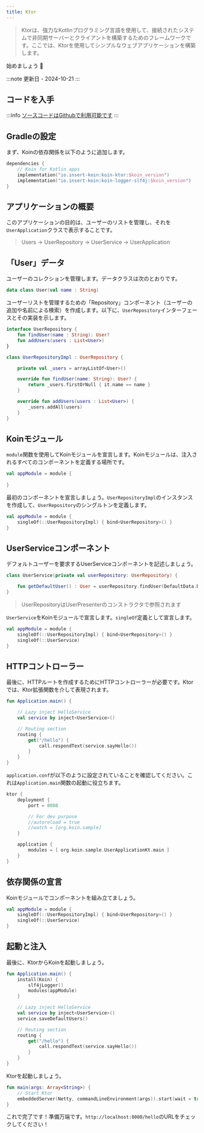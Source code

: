 ```yaml
---
title: Ktor
---
```


> Ktorは、強力なKotlinプログラミング言語を使用して、接続されたシステムで非同期サーバーとクライアントを構築するためのフレームワークです。ここでは、Ktorを使用してシンプルなウェブアプリケーションを構築します。

始めましょう 🚀

:::note
更新日 - 2024-10-21
:::

## コードを入手

:::info
[ソースコードはGithubで利用可能です](https://github.com/InsertKoinIO/koin-getting-started/tree/main/ktor)
:::

## Gradleの設定

まず、Koinの依存関係を以下のように追加します。

```kotlin
dependencies {
    // Koin for Kotlin apps
    implementation("io.insert-koin:koin-ktor:$koin_version")
    implementation("io.insert-koin:koin-logger-slf4j:$koin_version")
}
```

## アプリケーションの概要

このアプリケーションの目的は、ユーザーのリストを管理し、それを`UserApplication`クラスで表示することです。

> Users -> UserRepository -> UserService -> UserApplication

## 「User」データ

ユーザーのコレクションを管理します。データクラスは次のとおりです。

```kotlin
data class User(val name : String)
```

ユーザーリストを管理するための「Repository」コンポーネント（ユーザーの追加や名前による検索）を作成します。以下に、`UserRepository`インターフェースとその実装を示します。

```kotlin
interface UserRepository {
    fun findUser(name : String): User?
    fun addUsers(users : List<User>)
}

class UserRepositoryImpl : UserRepository {

    private val _users = arrayListOf<User>()

    override fun findUser(name: String): User? {
        return _users.firstOrNull { it.name == name }
    }

    override fun addUsers(users : List<User>) {
        _users.addAll(users)
    }
}
```

## Koinモジュール

`module`関数を使用してKoinモジュールを宣言します。Koinモジュールは、注入されるすべてのコンポーネントを定義する場所です。

```kotlin
val appModule = module {
    
}
```

最初のコンポーネントを宣言しましょう。`UserRepositoryImpl`のインスタンスを作成して、`UserRepository`のシングルトンを定義します。

```kotlin
val appModule = module {
    singleOf(::UserRepositoryImpl) { bind<UserRepository>() }
}
```

## UserServiceコンポーネント

デフォルトユーザーを要求するUserServiceコンポーネントを記述しましょう。

```kotlin
class UserService(private val userRepository: UserRepository) {

    fun getDefaultUser() : User = userRepository.findUser(DefaultData.DEFAULT_USER.name) ?: error("Can't find default user")
}
```

> UserRepositoryはUserPresenterのコンストラクタで参照されます

`UserService`をKoinモジュールで宣言します。`singleOf`定義として宣言します。

```kotlin
val appModule = module {
    singleOf(::UserRepositoryImpl) { bind<UserRepository>() }
    singleOf(::UserService)
}
```

## HTTPコントローラー

最後に、HTTPルートを作成するためにHTTPコントローラーが必要です。Ktorでは、Ktor拡張関数を介して表現されます。

```kotlin
fun Application.main() {

    // Lazy inject HelloService
    val service by inject<UserService>()

    // Routing section
    routing {
        get("/hello") {
            call.respondText(service.sayHello())
        }
    }
}
```

`application.conf`が以下のように設定されていることを確認してください。これは`Application.main`関数の起動に役立ちます。

```kotlin
ktor {
    deployment {
        port = 8080

        // For dev purpose
        //autoreload = true
        //watch = [org.koin.sample]
    }

    application {
        modules = [ org.koin.sample.UserApplicationKt.main ]
    }
}
```

## 依存関係の宣言

Koinモジュールでコンポーネントを組み立てましょう。

```kotlin
val appModule = module {
    singleOf(::UserRepositoryImpl) { bind<UserRepository>() }
    singleOf(::UserService)
}
```

## 起動と注入

最後に、KtorからKoinを起動しましょう。

```kotlin
fun Application.main() {
    install(Koin) {
        slf4jLogger()
        modules(appModule)
    }

    // Lazy inject HelloService
    val service by inject<UserService>()
    service.saveDefaultUsers()

    // Routing section
    routing {
        get("/hello") {
            call.respondText(service.sayHello())
        }
    }
}
```

Ktorを起動しましょう。

```kotlin
fun main(args: Array<String>) {
    // Start Ktor
    embeddedServer(Netty, commandLineEnvironment(args)).start(wait = true)
}
```

これで完了です！準備万端です。`http://localhost:8080/hello`のURLをチェックしてください！
